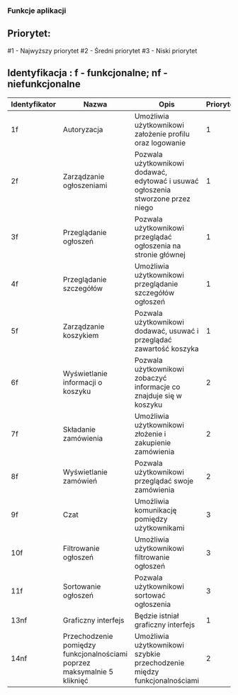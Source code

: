 ### Funkcje aplikacji
## Priorytet:
#1 - Najwyższy priorytet
#2 - Średni priorytet
#3 - Niski priorytet
## Identyfikacja : f - funkcjonalne; nf - niefunkcjonalne

| Identyfikator | Nazwa                     | Opis                                                     | Priorytet | Kategoria         |
|---------------|---------------------------|----------------------------------------------------------|-----------|-------------------|
| 1f             | Autoryzacja               | Umożliwia użytkownikowi założenie profilu oraz logowanie | 1         | Funkcjonalne      |
| 2f             | Zarządzanie ogłoszeniami  | Pozwala użytkownikowi dodawać, edytować i usuwać ogłoszenia stworzone przez niego | 1      | Funkcjonalne      |
| 3f             | Przeglądanie ogłoszeń    | Pozwala użytkownikowi przeglądać ogłoszenia na stronie głównej | 1         | Funkcjonalne      |
| 4f             | Przeglądanie szczegółów  | Umożliwia użytkownikowi przeglądanie szczegółów ogłoszeń | 1         | Funkcjonalne      |
| 5f             | Zarządzanie koszykiem     | Pozwala użytkownikowi dodawać, usuwać i przeglądać zawartość koszyka | 1      | Funkcjonalne      |
| 6f             | Wyświetlanie informacji o koszyku | Pozwala użytkownikowi zobaczyć informacje co znajduje się w koszyku | 2         | Funkcjonalne      |
| 7f            | Składanie zamówienia      | Umożliwia użytkownikowi złożenie i zakupienie zamówienia             | 2         | Funkcjonalne      |
| 8f            | Wyświetlanie zamówień     | Pozwala użytkownikowi przeglądać swoje zamówienia        | 2         | Funkcjonalne      |
| 9f            | Czat                      | Umożliwia komunikację pomiędzy użytkownikami             | 3         | Funkcjonalne      |
| 10f             | Filtrowanie ogłoszeń      | Umożliwia użytkownikowi filtrowanie ogłoszeń             | 3         | Funkcjonalne      |
| 11f             | Sortowanie ogłoszeń      | Pozwala użytkownikowi sortować ogłoszenia                | 3         | Funkcjonalne      |
| 13nf            | Graficzny interfejs       | Będzie istniał graficzny interfejs                       | 1         | Niefunkcjonalna  |
| 14nf            | Przechodzenie pomiędzy funkcjonalnościami poprzez maksymalnie 5 kliknięć | Umożliwia użytkownikowi szybkie przechodzenie między funkcjonalnościami | 2 | Niefunkcjonalna |

